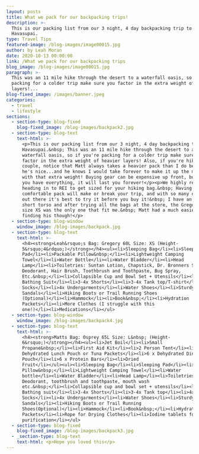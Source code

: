```yaml
---
layout: posts
title: What we pack for our backpacking trips!
description: >-
  This is our packing list from our 3 night, 4 day backpacking trip to
  Havasupai.
type: Travel Tips
featured-image: /blog-images/image00015.jpg
author: by Leah Moran
date: 2020-10-13 00:00:00
link: /What we pack for our backpacking trips
blog_image: /blog-images/image00015.jpg
paragraph: >-
  This was an 11 mile hike through the desert to a waterfall oasis, so if you're
  packing for a colder trip make sure you factor in the extra weight of heavier
  layers!...
blog-fixed_image: /images/banner.jpeg
categories:
  - travel
  - lifestyle
sections:
  - section-type: blog-fixed
    blog-fixed_image: /blog-images/backpack2.jpg
  - section-type: blog-text
    text-html: >-
      <p>This is our packing list from our 3 night, 4 day backpacking trip to
      Havasupai.&nbsp; This was an 11 mile hike through the desert to a
      waterfall oasis, so if you're packing for a colder trip make sure you
      factor in the extra weight of heavier layers! Also, if you're hiking as a
      couple, notice that Matt always takes a heavier pack than I do because
      he's nice...and he knows I would take forever to make it up the mountain
      with that extra weight! Buying gear can be expensive up front, but once
      you have everything, it will last you forever!</p><p>We highly recommend
      heading in to REI to get sized for your hiking bag.&nbsp; Having a
      comfortable pack will make or break your trip, and with so many options
      out there it's best to try it before you buy it!&nbsp; I have an unusually
      short torso and after trying all the bags at the store, the Gregory pack
      size XS was the only one that fit me.&nbsp; Matt had a much easier time
      finding his though!</p>
  - section-type: blog-window
    window_image: /blog-images/backpack.jpg
  - section-type: blog-text
    text-html: >-
      <h4><strong>Leah&rsquo;s Bag: Gregory 60L Size: XS (Height-
      5&rsquo;4&rdquo;)</strong></h4><ul><li>Sleeping Bag</li><li>Sleeping
      Pad</li><li>Packable Pillow&nbsp;</li><li>Lightweight Camping
      Towel</li><li>Water Bottle</li><li>Water Bladder</li><li>Head
      Lamp</li><li>Toiletries: Suntan Lotion, Chapstick, Dr. Bronners Soap,
      Deodorant, Hair Brush, Toothbrush and Toothpaste, Bug Spray,
      Etc.&nbsp;</li><li>Collapsible Cup and Bowl Set + Utensils</li><li>3x
      Bathing Suit</li><li>3-4x Shorts</li><li>3-4x Tank top/T-shirt</li><li>4x
      Socks</li><li>4x Undergarments</li><li>Water Shoes</li><li>Sturdy
      Sandals</li><li>Hiking Boots or Trail Running Shoes
      (Optional)</li><li>Hammock</li><li>Book&nbsp;</li><li>Hydration
      Packets</li><li>More Clothes (I struggle with this
      one!)</li><li>Medications</li></ul>
  - section-type: blog-window
    window_image: /blog-images/backpack4.jpg
  - section-type: blog-text
    text-html: >-
      <h4><strong>Matts Bag: Osprey 65L Size: L&nbsp; (Height-
      6&rsquo;)</strong></h4><ul><li>Jet Boil</li><li>Small
      Propane&nbsp;</li><li>First Aid Kit</li><li>2 Person Tent</li><li>6 x
      Dehydrated Lunch Pouch or Tuna Packets</li><li>6 x Dehydrated Dinner
      Pouch</li><li>6 x Protein Bars</li><li>Dried
      Fruit</li></ul><ul><li>Sleeping Bag</li><li>Sleeping Pad</li><li>Packable
      Pillow&nbsp;</li><li>Lightweight Camping Towel</li><li>Water
      bottle</li><li>Water Bladder</li><li>Head Lamp</li><li>Toiletries:
      Deodorant, toothbrush and toothpaste, mouth wash
      etc.&nbsp;</li><li>Collapsible cup and bowl set + utensils</li><li>3x
      Bathing suit</li><li>3-4x Shorts</li><li>3-4x Tank top</li><li>4x
      Socks</li><li>4x Undergarments</li><li>Water Shoes</li><li>Sturdy
      Sandals</li><li>Hiking Boots or Trail Running
      Shoes(Optional)</li><li>Hammock</li><li>Book&nbsp;</li><li>Hydration
      Packets</li><li>Rope for Drying Clothes</li><li>Iodine tablets for water
      purification</li></ul>
  - section-type: blog-fixed
    blog-fixed_image: /blog-images/backpack3.jpg
  - _section-type: blog-text
    text-html: <p>Hope you loved this</p>
---
```

